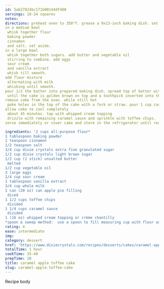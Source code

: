 ```yaml
---
id: 5ab27824bc171b00144df400
servings: 18-24 squares
notes:
directions: preheat oven to 350°f. grease a 9x13-inch baking dish. set aside.
in a medium bowl
 whisk together flour
 baking powder
 cinnamon
 and salt. set aside.
in a large bowl
 whisk together both sugars. add butter and vegetable oil
 stirring to combine. add eggs
 sour cream
 and vanilla extract
 whisk till smooth.
add flour mixture
 alternating with milk
 whisking until smooth.
pour 1/2 the batter into prepared baking dish. spread top of batter with apple pie filling and sprinkle with 1 cup toffee chips. pour remaining batter on top and spread to the edges with a spatula. bake for 35 - 40 minutes
 until the cake is golden brown on top and a toothpick inserted into the center comes out clean.
remove cake from the oven. while still hot
 poke holes in the top of the cake with a fork or straw. pour 1 cup caramel sauce over the top.
allow cake to cool completely
 about 45 minutes. top with whipped cream topping
 drizzle with remaining caramel sauce and sprinkle with toffee chips.
serve immediately or cover cake and store in the refrigerator until ready to serve.

ingredients: '2 cups all-purpose flour*
1 tablespoon baking powder
1 teaspoon cinnamon
1/2 teaspoon salt
3/4 cup dixie crystals extra fine granulated sugar
1/2 cup dixie crystals light brown sugar
1/2 cup (1 stick) unsalted butter
 melted
1/2 cup vegetable oil
3 large eggs
1/4 cup sour cream
1 tablespoon vanilla extract
3/4 cup whole milk
1 can (20 oz) can apple pie filling
 diced
1 1/2 cups toffee chips
 divided
1 1/4 cups caramel sauce
 divided
1 (16 oz) whipped cream topping or crème chantilly
*spoon & sweep method:  use a spoon to fill measuring cup with flour until required amount is obtained. scooping measuring cup directly into flour bag will firmly pack flour resulting in too much flour required for recipe.'
rating: 4
ease: intermediate
img:
category: dessert
href: 'https://www.dixiecrystals.com/recipes/desserts/cakes/caramel-apple-toffee-cake'
totalTime: 1 hour
cookTime: 35-40
prepTime: 20
title: caramel apple toffee cake
slug: caramel-apple-toffee-cake
---
```

Recipe body